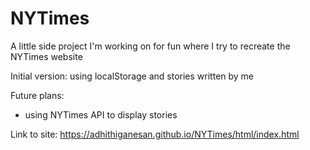 # NYTimes

A little side project I'm working on for fun where I try to recreate the NYTimes website 

Initial version: using localStorage and stories written by me

Future plans:
- using NYTimes API to display stories

Link to site: https://adhithiganesan.github.io/NYTimes/html/index.html
